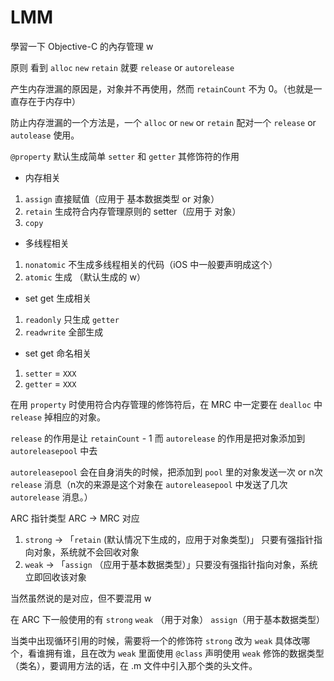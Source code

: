 # LMM
學習一下 Objective-C 的內存管理 w

原则
看到 `alloc` `new` `retain` 就要 `release` or `autorelease`

产生内存泄漏的原因是，对象并不再使用，然而 `retainCount` 不为 0。（也就是一直存在于内存中）

防止内存泄漏的一个方法是，一个 `alloc` or `new` or `retain` 配对一个 `release` or `autolease` 使用。

`@property` 默认生成简单 `setter` 和 `getter` 其修饰符的作用

- 内存相关

1. `assign` 直接赋值（应用于 基本数据类型 or 对象）
2. `retain` 生成符合内存管理原则的 setter（应用于 对象）
3. `copy`

- 多线程相关

1. `nonatomic` 不生成多线程相关的代码（iOS 中一般要声明成这个）
2. `atomic` 生成 （默认生成的 w）

- set get 生成相关

1. `readonly` 只生成 `getter`
2. `readwrite` 全部生成

- set get 命名相关

1. `setter` = `XXX`
2. `getter` = `XXX`

在用 `property` 时使用符合内存管理的修饰符后，在 MRC 中一定要在 `dealloc` 中 `release` 掉相应的对象。

`release` 的作用是让 `retainCount` - 1 而 `autorelease` 的作用是把对象添加到 `autoreleasepool` 中去

`autoreleasepool` 会在自身消失的时候，把添加到 `pool` 里的对象发送一次 or n次 `release` 消息（n次的来源是这个对象在 `autoreleasepool` 中发送了几次 `autorelease` 消息。）

ARC 指针类型 ARC -> MRC 对应
1. `strong` -> 「`retain` (默认情况下生成的，应用于对象类型)」 只要有强指针指向对象，系统就不会回收对象
2. `weak` -> 「`assign` （应用于基本数据类型）」只要没有强指针指向对象，系统立即回收该对象
 
当然虽然说的是对应，但不要混用 w

在 ARC 下一般使用的有 `strong` `weak` （用于对象） `assign`（用于基本数据类型）

当类中出现循环引用的时候，需要将一个的修饰符 `strong` 改为 `weak` 具体改哪个，看谁拥有谁，且在改为 `weak` 里面使用 `@class` 声明使用 `weak` 修饰的数据类型（类名），要调用方法的话，在 .m 文件中引入那个类的头文件。
